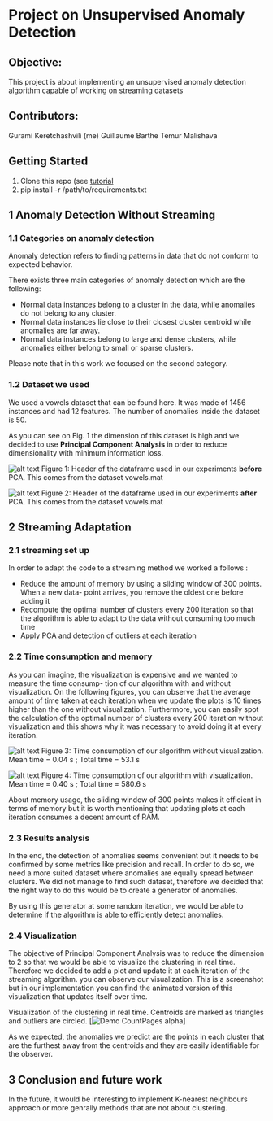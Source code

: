 # Project on Unsupervised Anomaly Detection


## Objective:
This project is about implementing an unsupervised anomaly detection algorithm capable of
working on streaming datasets

## Contributors:
Gurami Keretchashvili (me)
Guillaume Barthe
Temur Malishava

## Getting Started
1. Clone this repo (see [tutorial](https://docs.github.com/en/github/creating-cloning-and-archiving-repositories/cloning-a-repository-from-github/cloning-a-repository.)
2. pip install -r /path/to/requirements.txt


## 1 Anomaly Detection Without Streaming

### 1.1 Categories on anomaly detection

Anomaly detection refers to finding patterns in data that do not conform to expected behavior.

There exists three main categories of anomaly detection which are the following:

- Normal data instances belong to a cluster in the data, while anomalies do not belong to any
    cluster.
- Normal data instances lie close to their closest cluster centroid while anomalies are far away.
- Normal data instances belong to large and dense clusters, while anomalies either belong to
    small or sparse clusters.

Please note that in this work we focused on the second category.

### 1.2 Dataset we used

We used a vowels dataset that can be found here. It was made of 1456 instances and had 12
features. The number of anomalies inside the dataset is 50.

As you can see on Fig. 1 the dimension of this dataset is high and we decided to use **Principal
Component Analysis** in order to reduce dimensionality with minimum information loss.

![alt text](https://github.com/gurokeretcha/Data-Stream-Mining/blob/main/Anomaly%20Detection%20using%20k-means%20in%20streaming/result%20images/Picture4.png "")
Figure 1: Header of the dataframe used in our experiments **before** PCA. This comes from the
dataset vowels.mat

![alt text](https://github.com/gurokeretcha/Data-Stream-Mining/blob/main/Anomaly%20Detection%20using%20k-means%20in%20streaming/result%20images/Picture5.png "")
Figure 2: Header of the dataframe used in our experiments **after** PCA. This comes from the dataset
vowels.mat

## 2 Streaming Adaptation

### 2.1 streaming set up


In order to adapt the code to a streaming method we worked a follows :

- Reduce the amount of memory by using a sliding window of 300 points. When a new data-
    point arrives, you remove the oldest one before adding it
- Recompute the optimal number of clusters every 200 iteration so that the algorithm is able
    to adapt to the data without consuming too much time
- Apply PCA and detection of outliers at each iteration


### 2.2 Time consumption and memory

As you can imagine, the visualization is expensive and we wanted to measure the time consump-
tion of our algorithm with and without visualization. On the following figures, you can observe
that the average amount of time taken at each iteration when we update the plots is 10 times
higher than the one without visualization. Furthermore, you can easily spot the calculation of the
optimal number of clusters every 200 iteration without visualization and this shows why it was
necessary to avoid doing it at every iteration.

![alt text](https://github.com/gurokeretcha/Data-Stream-Mining/blob/main/Anomaly%20Detection%20using%20k-means%20in%20streaming/result%20images/Picture2.png "")
Figure 3: Time consumption of our algorithm without visualization. Mean time = 0.04 s ; Total
time = 53.1 s


![alt text](https://github.com/gurokeretcha/Data-Stream-Mining/blob/main/Anomaly%20Detection%20using%20k-means%20in%20streaming/result%20images/Picture1.png "")
Figure 4: Time consumption of our algorithm with visualization. Mean time = 0.40 s ; Total time =
580.6 s

About memory usage, the sliding window of 300 points makes it efficient in terms of memory but
it is worth mentioning that updating plots at each iteration consumes a decent amount of RAM.

### 2.3 Results analysis

In the end, the detection of anomalies seems convenient but it needs to be confirmed by some
metrics like precision and recall. In order to do so, we need a more suited dataset where anomalies
are equally spread between clusters. We did not manage to find such dataset, therefore we decided
that the right way to do this would be to create a generator of anomalies.

By using this generator at some random iteration, we would be able to determine if the algorithm
is able to efficiently detect anomalies.


### 2.4 Visualization

The objective of Principal Component Analysis was to reduce the dimension to 2 so that we would
be able to visualize the clustering in real time. Therefore we decided to add a plot and update it
at each iteration of the streaming algorithm.  you can observe our visualization. This is a
screenshot but in our implementation you can find the animated version of this visualization that
updates itself over time.

Visualization of the clustering in real time. Centroids are marked as triangles and outliers
are circled.
[![Demo CountPages alpha](https://media1.giphy.com/media/zZfz8MLmHy62ZIhLNP/giphy.gif?cid=790b7611330efcee86b9ec264e32c4452d88513b61bb367d&rid=giphy.gif&ct=g)]


As we expected, the anomalies we predict are the points in each cluster that are the furthest away
from the centroids and they are easily identifiable for the observer.

## 3 Conclusion and future work

In the future, it would be interesting to implement K-nearest neighbours approach or more genrally methods that are not about clustering.



